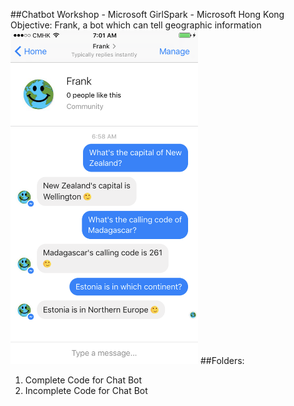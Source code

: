 ##Chatbot Workshop - Microsoft GirlSpark - Microsoft Hong Kong
Objective: Frank, a bot which can tell geographic information
<img src="https://github.com/WaqasAliAbbasi/MSHK-GirlSparkWorkshop-01April-2017/blob/master/Frank%20The%20Bot.PNG" width="300">
##Folders:
1. Complete Code for Chat Bot
2. Incomplete Code for Chat Bot